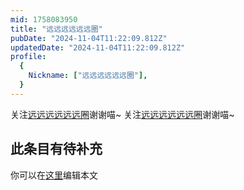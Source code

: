 ```yaml
---
mid: 1758083950
title: "远远远远远远圈"
pubDate: "2024-11-04T11:22:09.812Z"
updatedDate: "2024-11-04T11:22:09.812Z"
profile:
  {
    Nickname: ["远远远远远远圈"],
  }
---
```


关注[远远远远远远圈](https://space.bilibili.com/1758083950)谢谢喵~ 关注[远远远远远远圈](https://space.bilibili.com/1758083950)谢谢喵~

## 此条目有待补充
你可以在[这里](https://github.com/Yuhanawa/VTuber.ICU-Content/edit/master/v/远远远远远远圈/index.md)编辑本文

